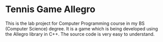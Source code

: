 # Tennis Game Allegro
This is the lab project for Computer Programming course in my BS (Computer Science) degree. It is a game which is being developed using the Allegro library in C++.  The source code is very easy to understand.
